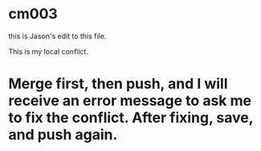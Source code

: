 # cm003

this is Jason's edit to this file. 

This is my local conflict.

# Merge first, then push, and I will receive an error message to ask me to fix the conflict. After fixing, save, and push again.